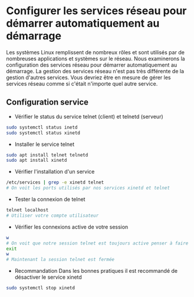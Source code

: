 # Configurer les services réseau pour démarrer automatiquement au démarrage
Les systèmes Linux remplissent de nombreux rôles et sont utilisés par de nombreuses applications et systèmes sur le réseau.
Nous examinerons la configuration des services réseau pour démarrer automatiquement au démarrage.
La gestion des services réseau n'est pas très différente de la gestion d'autres services.
Vous devriez être en mesure de gérer les services réseau comme si c'était n'importe quel autre service.

## Configuration service
- Vérifier le status du service telnet (client) et telnetd (serveur)

```bash
sudo systemctl status inetd
sudo systemctl status xinetd
```

- Installer le service telnet

```bash
sudo apt install telnet telnetd
sudo apt install xinetd
```

- Vérifier l'installation d'un service

```bash
/etc/services | grep -e xinetd telnet
# On voit les ports utilisés par nos services xinetd et telnet
```

- Tester la connexion de telnet

```bash
telnet localhost
# Utiliser votre compte utilisateur
```

- Vérifier les connexions active de votre session

```bash
w
# On voit que notre session telnet est toujours active penser à faire
exit
w
# Maintenant la session telnet est fermée
```

- Recommandation
Dans les bonnes pratiques il est recommandé de désactiver le service xinetd

```bash
sudo systemctl stop xinetd
```

